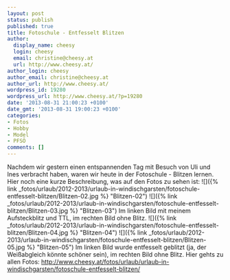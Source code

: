 ```yaml
---
layout: post
status: publish
published: true
title: Fotoschule - Entfesselt Blitzen
author:
  display_name: cheesy
  login: cheesy
  email: christine@cheesy.at
  url: http://www.cheesy.at/
author_login: cheesy
author_email: christine@cheesy.at
author_url: http://www.cheesy.at/
wordpress_id: 19280
wordpress_url: http://www.cheesy.at/?p=19280
date: '2013-08-31 21:00:23 +0100'
date_gmt: '2013-08-31 19:00:23 +0100'
categories:
- Fotos
- Hobby
- Model
- PFSÖ
comments: []
---
```

Nachdem wir gestern einen entspannenden Tag mit Besuch von Uli und Ines verbracht haben, waren wir heute in der Fotoschule - Blitzen lernen.
Hier noch eine kurze Beschreibung, was auf den Fotos zu sehen ist:
![]({% link _fotos/urlaub/2012-2013/urlaub-in-windischgarsten/fotoschule-entfesselt-blitzen/Blitzen-02.jpg %} "Blitzen-02") ![]({% link _fotos/urlaub/2012-2013/urlaub-in-windischgarsten/fotoschule-entfesselt-blitzen/Blitzen-03.jpg %} "Blitzen-03")
Im linken Bild mit meinem Aufsteckblitz und TTL, im rechten Bild ohne Blitz.
![]({% link _fotos/urlaub/2012-2013/urlaub-in-windischgarsten/fotoschule-entfesselt-blitzen/Blitzen-04.jpg %} "Blitzen-04") ![]({% link _fotos/urlaub/2012-2013/urlaub-in-windischgarsten/fotoschule-entfesselt-blitzen/Blitzen-05.jpg %} "Blitzen-05")
Im linken Bild wurde entfesselt geblitzt (ja, der Weißabgleich könnte schöner sein), im rechten Bild ohne Blitz.
Hier gehts zu allen Fotos:
http://www.cheesy.at/fotos/urlaub/urlaub-in-windischgarsten/fotoschule-entfesselt-blitzen/
